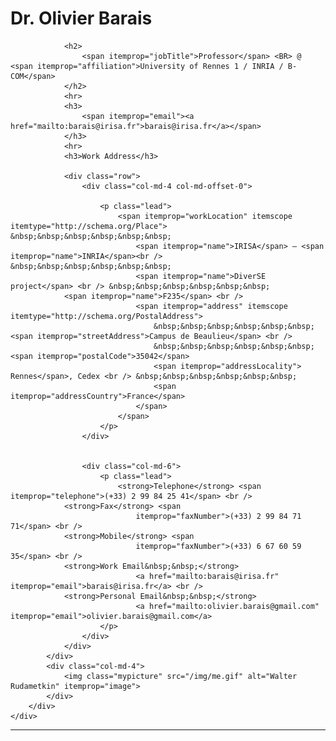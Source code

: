 <!-- # Dr. Olivier Barais   -->
<div class="container">
    <div itemscope itemtype="http://schema.org/Person">
        <div class="row">
            <div class="col-md-8">
                <h1>
                    <span itemprop="honorificPrefix">Dr.</span> <span itemprop="name">Olivier Barais 
                    </span>
                </h1>

                <h2>
                    <span itemprop="jobTitle">Professor</span> <BR> @ <span itemprop="affiliation">University of Rennes 1 / INRIA / B-COM</span>
                </h2>
                <hr>
                <h3>
                    <span itemprop="email"><a href="mailto:barais@irisa.fr">barais@irisa.fr</a></span>
                </h3>
                <hr>
                <h3>Work Address</h3>

                <div class="row">
                    <div class="col-md-4 col-md-offset-0">

                        <p class="lead">
                            <span itemprop="workLocation" itemscope itemtype="http://schema.org/Place"> &nbsp;&nbsp;&nbsp;&nbsp;&nbsp;&nbsp;
                                <span itemprop="name">IRISA</span> – <span itemprop="name">INRIA</span><br /> &nbsp;&nbsp;&nbsp;&nbsp;&nbsp;&nbsp;
                                <span itemprop="name">DiverSE project</span> <br /> &nbsp;&nbsp;&nbsp;&nbsp;&nbsp;&nbsp;
 				<span itemprop="name">F235</span> <br />
                                <span itemprop="address" itemscope itemtype="http://schema.org/PostalAddress">
                                    &nbsp;&nbsp;&nbsp;&nbsp;&nbsp;&nbsp;<span itemprop="streetAddress">Campus de Beaulieu</span> <br /> 
                                    &nbsp;&nbsp;&nbsp;&nbsp;&nbsp;&nbsp;<span itemprop="postalCode">35042</span>
                                    <span itemprop="addressLocality"> Rennes</span>, Cedex <br /> &nbsp;&nbsp;&nbsp;&nbsp;&nbsp;&nbsp;
                                    <span itemprop="addressCountry">France</span>
                                </span>
                            </span>
                        </p>
                    </div>
                

                    <div class="col-md-6">
                        <p class="lead">
                            <strong>Telephone</strong> <span itemprop="telephone">(+33) 2 99 84 25 41</span> <br />
			    <strong>Fax</strong> <span
                                itemprop="faxNumber">(+33) 2 99 84 71 71</span> <br /> 
 				<strong>Mobile</strong> <span
                                itemprop="faxNumber">(+33) 6 67 60 59 35</span> <br /> 
				<strong>Work Email&nbsp;&nbsp;</strong>
                                <a href="mailto:barais@irisa.fr" itemprop="email">barais@irisa.fr</a> <br />
				<strong>Personal Email&nbsp;&nbsp;</strong>
                                <a href="mailto:olivier.barais@gmail.com" itemprop="email">olivier.barais@gmail.com</a>
                        </p>
                    </div>
                </div>
            </div>
            <div class="col-md-4">
                <img class="mypicture" src="/img/me.gif" alt="Walter Rudametkin" itemprop="image">
            </div>
        </div>
    </div>
</div>

<hr>
